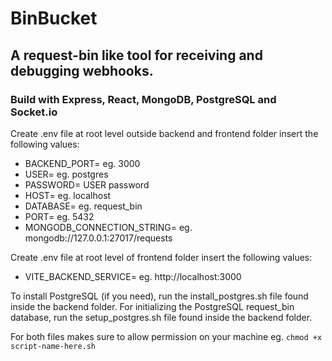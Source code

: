 # BinBucket

## A request-bin like tool for receiving and debugging webhooks.

### Build with Express, React, MongoDB, PostgreSQL and Socket.io

Create .env file at root level outside backend and frontend folder
insert the following values:

- BACKEND_PORT= eg. 3000
- USER= eg. postgres
- PASSWORD= USER password
- HOST= eg. localhost
- DATABASE= eg. request_bin
- PORT= eg. 5432
- MONGODB_CONNECTION_STRING= eg. mongodb://127.0.0.1:27017/requests

Create .env file at root level of frontend folder
insert the following values:

- VITE_BACKEND_SERVICE= eg. http://localhost:3000

To install PostgreSQL (if you need), run the install_postgres.sh file found inside the backend folder.
For initializing the PostgreSQL request_bin database, run the setup_postgres.sh file found inside the backend folder.

For both files makes sure to allow permission on your machine eg. `chmod +x script-name-here.sh`

